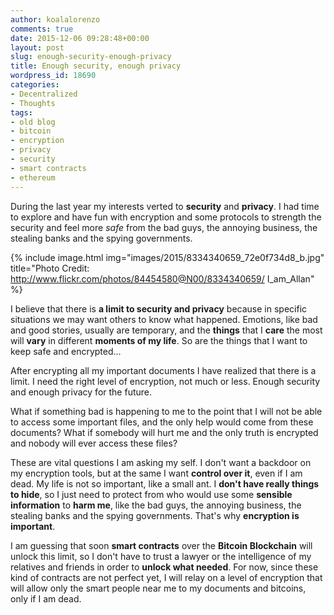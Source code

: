```yaml
---
author: koalalorenzo
comments: true
date: 2015-12-06 09:28:48+00:00
layout: post
slug: enough-security-enough-privacy
title: Enough security, enough privacy
wordpress_id: 18690
categories:
- Decentralized
- Thoughts
tags:
- old blog
- bitcoin
- encryption
- privacy
- security
- smart contracts
- ethereum
---
```


During the last year my interests verted to **security** and **privacy**. I had time to explore and have fun with encryption and some protocols to strength the security and feel more _safe_ from the bad guys, the annoying business, the stealing banks and the spying governments.

{%
  include image.html
  img="images/2015/8334340659_72e0f734d8_b.jpg"
  title="Photo Credit: http://www.flickr.com/photos/84454580@N00/8334340659/ I_am_Allan"
%}

I believe that there is **a limit to security and privacy** because in specific situations we may want others to know what happened. Emotions, like bad and good stories, usually are temporary, and the **things** that I **care** the most will **vary** in different **moments of my life**. So are the things that I want to keep safe and encrypted...

After encrypting all my important documents I have realized that there is a limit. I need the right level of encryption, not much or less. Enough security and enough privacy for the future. <!--more-->

What if something bad is happening to me to the point that I will not be able to access some important files, and the only help would come from these documents? What if somebody will hurt me and the only truth is encrypted and nobody will ever access these files?

These are vital questions I am asking my self. I don't want a backdoor on my encryption tools, but at the same I want **control over it**, even if I am dead. My life is not so important, like a small ant. I **don't have really things to hide**, so I just need to protect from who would use some **sensible information** to **harm me**, like the bad guys, the annoying business, the stealing banks and the spying governments. That's why **encryption is important**.

I am guessing that soon **smart contracts** over the **Bitcoin Blockchain** will unlock this limit, so I don't have to trust a lawyer or the intelligence of my relatives and friends in order to **unlock what needed**. For now, since these kind of contracts are not perfect yet, I will relay on a level of encryption that will allow only the smart people near me to my documents and bitcoins, only if I am dead.
